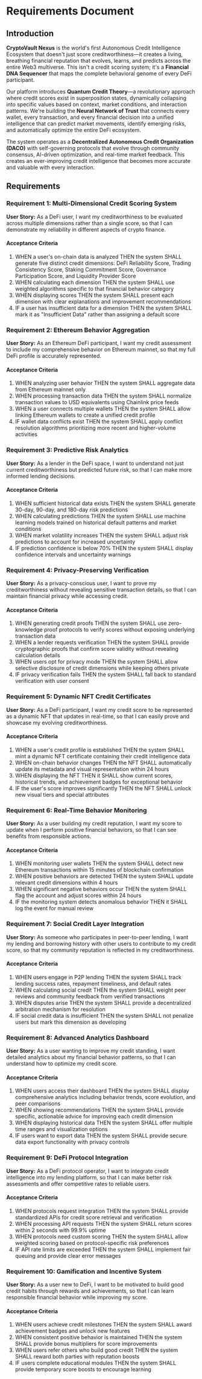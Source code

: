 # Requirements Document

## Introduction

**CryptoVault Nexus** is the world's first Autonomous Credit Intelligence Ecosystem that doesn't just score creditworthiness—it creates a living, breathing financial reputation that evolves, learns, and predicts across the entire Web3 multiverse. This isn't a credit scoring system; it's a **Financial DNA Sequencer** that maps the complete behavioral genome of every DeFi participant.

Our platform introduces **Quantum Credit Theory**—a revolutionary approach where credit scores exist in superposition states, dynamically collapsing into specific values based on context, market conditions, and interaction patterns. We're building the **Neural Network of Trust** that connects every wallet, every transaction, and every financial decision into a unified intelligence that can predict market movements, identify emerging risks, and automatically optimize the entire DeFi ecosystem.

The system operates as a **Decentralized Autonomous Credit Organization (DACO)** with self-governing protocols that evolve through community consensus, AI-driven optimization, and real-time market feedback. This creates an ever-improving credit intelligence that becomes more accurate and valuable with every interaction.

## Requirements

### Requirement 1: Multi-Dimensional Credit Scoring System

**User Story:** As a DeFi user, I want my creditworthiness to be evaluated across multiple dimensions rather than a single score, so that I can demonstrate my reliability in different aspects of crypto finance.

#### Acceptance Criteria

1. WHEN a user's on-chain data is analyzed THEN the system SHALL generate five distinct credit dimensions: DeFi Reliability Score, Trading Consistency Score, Staking Commitment Score, Governance Participation Score, and Liquidity Provider Score
2. WHEN calculating each dimension THEN the system SHALL use weighted algorithms specific to that financial behavior category
3. WHEN displaying scores THEN the system SHALL present each dimension with clear explanations and improvement recommendations
4. IF a user has insufficient data for a dimension THEN the system SHALL mark it as "Insufficient Data" rather than assigning a default score

### Requirement 2: Ethereum Behavior Aggregation

**User Story:** As an Ethereum DeFi participant, I want my credit assessment to include my comprehensive behavior on Ethereum mainnet, so that my full DeFi profile is accurately represented.

#### Acceptance Criteria

1. WHEN analyzing user behavior THEN the system SHALL aggregate data from Ethereum mainnet only
2. WHEN processing transaction data THEN the system SHALL normalize transaction values to USD equivalents using Chainlink price feeds
3. WHEN a user connects multiple wallets THEN the system SHALL allow linking Ethereum wallets to create a unified credit profile
4. IF wallet data conflicts exist THEN the system SHALL apply conflict resolution algorithms prioritizing more recent and higher-volume activities

### Requirement 3: Predictive Risk Analytics

**User Story:** As a lender in the DeFi space, I want to understand not just current creditworthiness but predicted future risk, so that I can make more informed lending decisions.

#### Acceptance Criteria

1. WHEN sufficient historical data exists THEN the system SHALL generate 30-day, 90-day, and 180-day risk predictions
2. WHEN calculating predictions THEN the system SHALL use machine learning models trained on historical default patterns and market conditions
3. WHEN market volatility increases THEN the system SHALL adjust risk predictions to account for increased uncertainty
4. IF prediction confidence is below 70% THEN the system SHALL display confidence intervals and uncertainty warnings

### Requirement 4: Privacy-Preserving Verification

**User Story:** As a privacy-conscious user, I want to prove my creditworthiness without revealing sensitive transaction details, so that I can maintain financial privacy while accessing credit.

#### Acceptance Criteria

1. WHEN generating credit proofs THEN the system SHALL use zero-knowledge proof protocols to verify scores without exposing underlying transaction data
2. WHEN a lender requests verification THEN the system SHALL provide cryptographic proofs that confirm score validity without revealing calculation details
3. WHEN users opt for privacy mode THEN the system SHALL allow selective disclosure of credit dimensions while keeping others private
4. IF privacy verification fails THEN the system SHALL fall back to standard verification with user consent

### Requirement 5: Dynamic NFT Credit Certificates

**User Story:** As a DeFi participant, I want my credit score to be represented as a dynamic NFT that updates in real-time, so that I can easily prove and showcase my evolving creditworthiness.

#### Acceptance Criteria

1. WHEN a user's credit profile is established THEN the system SHALL mint a dynamic NFT certificate containing their credit intelligence data
2. WHEN on-chain behavior changes THEN the NFT SHALL automatically update its metadata and visual representation within 24 hours
3. WHEN displaying the NFT THEN it SHALL show current scores, historical trends, and achievement badges for exceptional behavior
4. IF the user's score improves significantly THEN the NFT SHALL unlock new visual tiers and special attributes

### Requirement 6: Real-Time Behavior Monitoring

**User Story:** As a user building my credit reputation, I want my score to update when I perform positive financial behaviors, so that I can see benefits from responsible actions.

#### Acceptance Criteria

1. WHEN monitoring user wallets THEN the system SHALL detect new Ethereum transactions within 15 minutes of blockchain confirmation
2. WHEN positive behaviors are detected THEN the system SHALL update relevant credit dimensions within 4 hours
3. WHEN significant negative behaviors occur THEN the system SHALL flag the account and adjust scores within 24 hours
4. IF the monitoring system detects anomalous behavior THEN it SHALL log the event for manual review

### Requirement 7: Social Credit Layer Integration

**User Story:** As someone who participates in peer-to-peer lending, I want my lending and borrowing history with other users to contribute to my credit score, so that my community reputation is reflected in my creditworthiness.

#### Acceptance Criteria

1. WHEN users engage in P2P lending THEN the system SHALL track lending success rates, repayment timeliness, and default rates
2. WHEN calculating social credit THEN the system SHALL weight peer reviews and community feedback from verified transactions
3. WHEN disputes arise THEN the system SHALL provide a decentralized arbitration mechanism for resolution
4. IF social credit data is insufficient THEN the system SHALL not penalize users but mark this dimension as developing

### Requirement 8: Advanced Analytics Dashboard

**User Story:** As a user wanting to improve my credit standing, I want detailed analytics about my financial behavior patterns, so that I can understand how to optimize my credit score.

#### Acceptance Criteria

1. WHEN users access their dashboard THEN the system SHALL display comprehensive analytics including behavior trends, score evolution, and peer comparisons
2. WHEN showing recommendations THEN the system SHALL provide specific, actionable advice for improving each credit dimension
3. WHEN displaying historical data THEN the system SHALL offer multiple time ranges and visualization options
4. IF users want to export data THEN the system SHALL provide secure data export functionality with privacy controls

### Requirement 9: DeFi Protocol Integration

**User Story:** As a DeFi protocol operator, I want to integrate credit intelligence into my lending platform, so that I can make better risk assessments and offer competitive rates to reliable users.

#### Acceptance Criteria

1. WHEN protocols request integration THEN the system SHALL provide standardized APIs for credit score retrieval and verification
2. WHEN processing API requests THEN the system SHALL return scores within 2 seconds with 99.9% uptime
3. WHEN protocols need custom scoring THEN the system SHALL allow weighted scoring based on protocol-specific risk preferences
4. IF API rate limits are exceeded THEN the system SHALL implement fair queuing and provide clear error messages

### Requirement 10: Gamification and Incentive System

**User Story:** As a user new to DeFi, I want to be motivated to build good credit habits through rewards and achievements, so that I can learn responsible financial behavior while improving my score.

#### Acceptance Criteria

1. WHEN users achieve credit milestones THEN the system SHALL award achievement badges and unlock new features
2. WHEN consistent positive behavior is maintained THEN the system SHALL provide bonus multipliers for score improvements
3. WHEN users refer others who build good credit THEN the system SHALL reward both parties with reputation boosts
4. IF users complete educational modules THEN the system SHALL provide temporary score boosts to encourage learning

